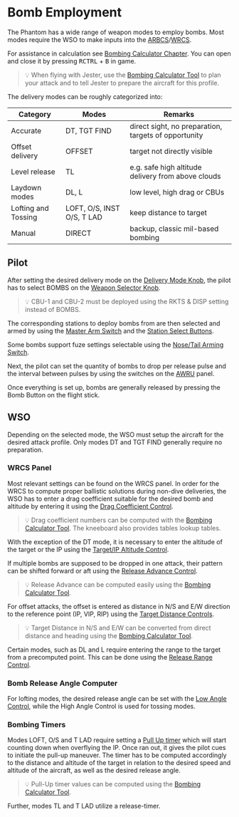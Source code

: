 # Bomb Employment

The Phantom has a wide range of weapon modes to employ bombs. Most modes require
the WSO to make inputs into the
[ARBCS](../../../../systems/weapon_systems/arbcs.md)/[WRCS](../../../../systems/weapon_systems/wrcs.md).

For assistance in calculation see
[Bombing Calculator Chapter](../../../../dcs/bombing_computer.md). You can open
and close it by pressing <kbd>RCTRL</kbd> + <kbd>B</kbd> in game.

> 💡 When flying with Jester, use the
> [Bombing Calculator Tool](../../../../dcs/bombing_computer.md) to plan your
> attack and to tell Jester to prepare the aircraft for this profile.

The delivery modes can be roughly categorized into:

| Category            | Modes                      | Remarks                                              |
| ------------------- | -------------------------- | ---------------------------------------------------- |
| Accurate            | DT, TGT FIND               | direct sight, no preparation, targets of opportunity |
| Offset delivery     | OFFSET                     | target not directly visible                          |
| Level release       | TL                         | e.g. safe high altitude delivery from above clouds   |
| Laydown modes       | DL, L                      | low level, high drag or CBUs                         |
| Lofting and Tossing | LOFT, O/S, INST O/S, T LAD | keep distance to target                              |
| Manual              | DIRECT                     | backup, classic mil-based bombing                    |

## Pilot

After setting the desired delivery mode on the
[Delivery Mode Knob](../../../../cockpit/pilot/weapon_management.md#delivery-mode-knob),
the pilot has to select BOMBS on the
[Weapon Selector Knob](../../../../cockpit/pilot/weapon_management.md#weapon-selector-knob).

> 💡 CBU-1 and CBU-2 must be deployed using the RKTS & DISP setting instead of
> BOMBS.

The corresponding stations to deploy bombs from are then selected and armed by
using the
[Master Arm Switch](../../../../cockpit/pilot/weapon_management.md#master-arm-switch)
and the
[Station Select Buttons](../../../../cockpit/pilot/weapon_management.md#station-select-buttons).

Some bombs support fuze settings selectable using the
[Nose/Tail Arming Switch](../../../../cockpit/pilot/weapon_management.md#nosetail-arming-switch).

Next, the pilot can set the quantity of bombs to drop per release pulse and the
interval between pulses by using the switches on the
[AWRU](../../../../cockpit/pilot/weapon_management.md#aircraft-weapons-release-unit)
panel.

Once everything is set up, bombs are generally released by pressing the Bomb
Button on the flight stick.

## WSO

Depending on the selected mode, the WSO must setup the aircraft for the desired
attack profile. Only modes DT and TGT FIND generally require no preparation.

### WRCS Panel

Most relevant settings can be found on the WRCS panel. In order for the WRCS to
compute proper ballistic solutions during non-dive deliveries, the WSO has to
enter a drag coefficient suitable for the desired bomb and altitude by entering
it using the
[Drag Coefficient Control](../../../../cockpit/wso/right_console/center_section.md#drag-coefficient-control).

> 💡 Drag coefficient numbers can be computed with the
> [Bombing Calculator Tool](../../../../dcs/bombing_computer.md). The kneeboard
> also provides tables lookup tables.

With the exception of the DT mode, it is necessary to enter the altitude of the
target or the IP using the
[Target/IP Altitude Control](../../../../cockpit/wso/right_console/center_section.md#targetip-altitude-control).

If multiple bombs are supposed to be dropped in one attack, their pattern can be
shifted forward or aft using the
[Release Advance Control](../../../../cockpit/wso/right_console/center_section.md#release-advance-control).

> 💡 Release Advance can be computed easily using the
> [Bombing Calculator Tool](../../../../dcs/bombing_computer.md).

For offset attacks, the offset is entered as distance in N/S and E/W direction
to the reference point (IP, VIP, RIP) using the
[Target Distance Controls](../../../../cockpit/wso/right_console/center_section.md#target-distance-controls).

> 💡 Target Distance in N/S and E/W can be converted from direct distance and
> heading using the
> [Bombing Calculator Tool](../../../../dcs/bombing_computer.md).

Certain modes, such as DL and L require entering the range to the target from a
precomputed point. This can be done using the
[Release Range Control](../../../../cockpit/wso/right_console/center_section.md#release-range-control).

### Bomb Release Angle Computer

For lofting modes, the desired release angle can be set with the
[Low Angle Control](../../../../cockpit/wso/right_sub_panel.md#bomb-release-angle-computer),
while the High Angle Control is used for tossing modes.

### Bombing Timers

Modes LOFT, O/S and T LAD require setting a
[Pull Up timer](../../../../cockpit/wso/right_sub_panel.md#bombing-timers) which
will start counting down when overflying the IP. Once ran out, it gives the
pilot cues to initiate the pull-up maneuver. The timer has to be computed
accordingly to the distance and altitude of the target in relation to the
desired speed and altitude of the aircraft, as well as the desired release
angle.

> 💡 Pull-Up timer values can be computed using the
> [Bombing Calculator Tool](../../../../dcs/bombing_computer.md).

Further, modes TL and T LAD utilize a release-timer.
